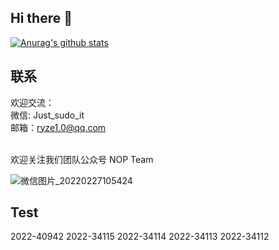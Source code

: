 ## Hi there 👋

[![Anurag's github stats](https://github-readme-stats.vercel.app/api?username=Ryze-T&show_icons=true&theme=radical)](https://github.com/anuraghazra/github-readme-stats)


## 联系

欢迎交流：<br>
微信: Just_sudo_it<br>
邮箱：ryze1.0@qq.com

<br>
欢迎关注我们团队公众号 NOP Team<br>

![微信图片_20220227105424](https://user-images.githubusercontent.com/76553352/155866333-7475fd00-1b7a-429c-bd6e-91ad1565c185.jpg)


## Test
2022-40942
2022-34115
2022-34114
2022-34113
2022-34112
<!--
**Ryze-T/Ryze-T** is a ✨ _special_ ✨ repository because its `README.md` (this file) appears on your GitHub profile.

Here are some ideas to get you started:

- 🔭 I’m currently working on ...
- 🌱 I’m currently learning ...
- 👯 I’m looking to collaborate on ...
- 🤔 I’m looking for help with ...
- 💬 Ask me about ...
- 📫 How to reach me: ...
- 😄 Pronouns: ...
- ⚡ Fun fact: ...
-->
